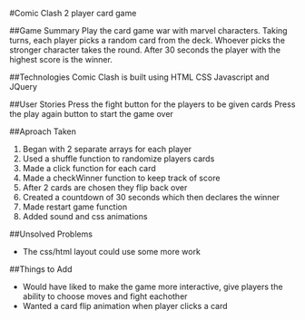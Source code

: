 #Comic Clash
2 player card game

##Game Summary
Play the card game war with marvel characters. Taking turns, each player picks a random card from the deck. Whoever picks the stronger character takes the round. After 30 seconds the player with the highest score is the winner.

##Technologies
Comic Clash is built using HTML CSS Javascript and JQuery

##User Stories
Press the fight button for the players to be given cards
Press the play again button to start the game over

##Aproach Taken
1. Began with 2 separate arrays for each player
2. Used a shuffle function to randomize players cards
3. Made a click function for each card
4. Made a checkWinner function to keep track of score
5. After 2 cards are chosen they flip back over
6. Created a countdown of 30 seconds which then declares the winner
7. Made restart game function
7. Added sound and css animations 


##Unsolved Problems
- The css/html layout could use some more work

##Things to Add
- Would have liked to make the game more interactive, give players the ability to choose moves and fight eachother
- Wanted a card flip animation when player clicks a card











